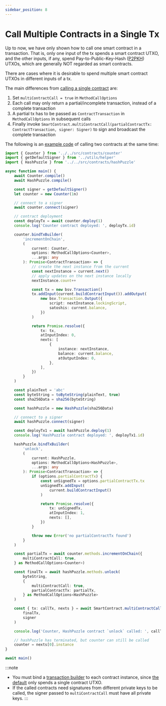 ```yaml
---
sidebar_position: 8
---
```


# Call Multiple Contracts in a Single Tx

Up to now, we have only shown how to call one smart contract in a transaction. That is, only one input of the tx spends a smart contract UTXO, and the other inputs, if any, spend Pay-to-Public-Key-Hash ([P2PKH](https://learnmeabitcoin.com/guide/p2pkh)) UTXOs, which are generally NOT regarded as smart contracts.

There are cases where it is desirable to spend multiple smart contract UTXOs in different inputs of a tx.

The main differences from [calling a single contract](../how-to-deploy-and-call-a-contract/how-to-deploy-and-call-a-contract.md#contract-call) are:

1. Set `multiContractCall = true` in `MethodCallOptions`
2. Each call may only return a partial/incomplete transaction, instead of a complete transaction
3. A partial tx has to be passed as `ContractTransaction` in `MethodCallOptions` in subsequent calls
4. Finally invoke `SmartContract.multiContractCall(partialContractTx: ContractTransaction, signer: Signer)` to sign and broadcast the complete transaction


The following is an [example code](https://github.com/sCrypt-Inc/boilerplate/blob/master/tests/multi_contracts_call.test.ts) of calling two contracts at the same time:


```ts
import { Counter } from '../../src/contracts/counter'
import { getDefaultSigner } from '../utils/helper'
import { HashPuzzle } from '../../src/contracts/hashPuzzle'

async function main() {
    await Counter.compile()
    await HashPuzzle.compile()

    const signer = getDefaultSigner()
    let counter = new Counter(1n)

    // connect to a signer
    await counter.connect(signer)

    // contract deployment
    const deployTx = await counter.deploy(1)
    console.log('Counter contract deployed: ', deployTx.id)

    counter.bindTxBuilder(
        'incrementOnChain',
        (
            current: Counter,
            options: MethodCallOptions<Counter>,
            ...args: any
        ): Promise<ContractTransaction> => {
            // create the next instance from the current
            const nextInstance = current.next()
            // apply updates on the next instance locally
            nextInstance.count++

            const tx = new bsv.Transaction()
            tx.addInput(current.buildContractInput()).addOutput(
                new bsv.Transaction.Output({
                    script: nextInstance.lockingScript,
                    satoshis: current.balance,
                })
            )

            return Promise.resolve({
                tx: tx,
                atInputIndex: 0,
                nexts: [
                    {
                        instance: nextInstance,
                        balance: current.balance,
                        atOutputIndex: 0,
                    },
                ],
            })
        }
    )

    const plainText = 'abc'
    const byteString = toByteString(plainText, true)
    const sha256Data = sha256(byteString)

    const hashPuzzle = new HashPuzzle(sha256Data)

    // connect to a signer
    await hashPuzzle.connect(signer)

    const deployTx1 = await hashPuzzle.deploy(1)
    console.log('HashPuzzle contract deployed: ', deployTx1.id)

    hashPuzzle.bindTxBuilder(
        'unlock',
        (
            current: HashPuzzle,
            options: MethodCallOptions<HashPuzzle>,
            ...args: any
        ): Promise<ContractTransaction> => {
            if (options.partialContractTx) {
                const unSignedTx = options.partialContractTx.tx
                unSignedTx.addInput(
                    current.buildContractInput()
                )

                return Promise.resolve({
                    tx: unSignedTx,
                    atInputIndex: 1,
                    nexts: [],
                })
            }

            throw new Error('no partialContractTx found')
        }
    )

    const partialTx = await counter.methods.incrementOnChain({
        multiContractCall: true,
    } as MethodCallOptions<Counter>)

    const finalTx = await hashPuzzle.methods.unlock(
        byteString,
        {
            multiContractCall: true,
            partialContractTx: partialTx,
        } as MethodCallOptions<HashPuzzle>
    )

    const { tx: callTx, nexts } = await SmartContract.multiContractCall(
        finalTx,
        signer
    )

    console.log('Counter, HashPuzzle contract `unlock` called: ', callTx.id)

    // hashPuzzle has terminated, but counter can still be called
    counter = nexts[0].instance
}

await main()

```



:::note
- You must bind a [transaction builder](../how-to-deploy-and-call-a-contract/how-to-deploy-and-call-a-contract.md#tx-builders) to each contract instance, since [the default](../how-to-deploy-and-call-a-contract/how-to-customize-a-contract-tx.md#customize-1) only spends a single contract UTXO.
- If the called contracts need signatures from different private keys to be called, the signer passed to `multiContractCall` must have all private keys.
:::

